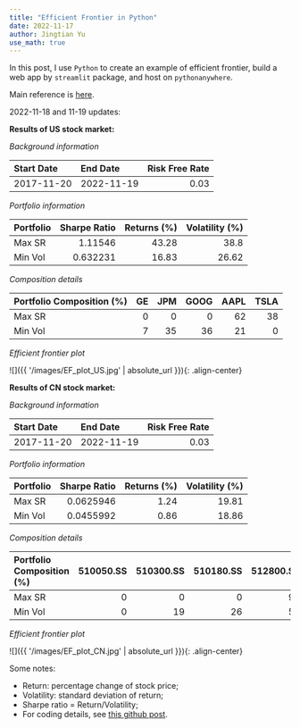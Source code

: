 ```yaml
---
title: "Efficient Frontier in Python"
date: 2022-11-17
author: Jingtian Yu
use_math: true
---
```


In this post, I use `Python` to create an example of efficient frontier, build a web app by `streamlit` package, and host on `pythonanywhere`.

Main reference is [here](https://www.youtube.com/watch?v=Isutk-wqJfE).

2022-11-18 and 11-19 updates:

**Results of US stock market:**

*Background information*

| Start Date   | End Date   |   Risk Free Rate |
|:-------------|:-----------|-----------------:|
| 2017-11-20   | 2022-11-19 |             0.03 |

*Portfolio information*

| Portfolio   |   Sharpe Ratio |   Returns (%) |   Volatility (%) |
|:------------|---------------:|--------------:|-----------------:|
| Max SR      |       1.11546  |         43.28 |            38.8  |
| Min Vol     |       0.632231 |         16.83 |            26.62 |


*Composition details*

| Portfolio Composition (%)   |   GE |   JPM |   GOOG |   AAPL |   TSLA |
|:----------------------------|-----:|------:|-------:|-------:|-------:|
| Max SR                      |    0 |     0 |      0 |     62 |     38 |
| Min Vol                     |    7 |    35 |     36 |     21 |      0 |

*Efficient frontier plot*

![]({{ '/images/EF_plot_US.jpg' | absolute_url }}){: .align-center}

**Results of CN stock market:**

*Background information*

| Start Date   | End Date   |   Risk Free Rate |
|:-------------|:-----------|-----------------:|
| 2017-11-20   | 2022-11-19 |             0.03 |

*Portfolio information*

| Portfolio   |   Sharpe Ratio |   Returns (%) |   Volatility (%) |
|:------------|---------------:|--------------:|-----------------:|
| Max SR      |      0.0625946 |          1.24 |            19.81 |
| Min Vol     |      0.0455992 |          0.86 |            18.86 |

*Composition details*

| Portfolio Composition (%)   |   510050.SS |   510300.SS |   510180.SS |   512800.SS |   512880.SS |
|:----------------------------|------------:|------------:|------------:|------------:|------------:|
| Max SR                      |           0 |           0 |           0 |          98 |           2 |
| Min Vol                     |           0 |          19 |          26 |          56 |           0 |

*Efficient frontier plot*

![]({{ '/images/EF_plot_CN.jpg' | absolute_url }}){: .align-center}

Some notes:
- Return: percentage change of stock price;
- Volatility: standard deviation of return;
- Sharpe ratio = Return/Volatility;
- For coding details, see [this github post](https://github.com/yu-jingtian/fin_py/blob/main/eff_front.ipynb).